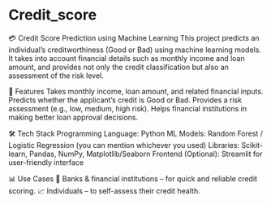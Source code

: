# Credit_score
💳 Credit Score Prediction using Machine Learning
This project predicts an individual’s creditworthiness (Good or Bad) using machine learning models. It takes into account financial details such as monthly income and loan amount, and provides not only the credit classification but also an assessment of the risk level.

📌 Features
Takes monthly income, loan amount, and related financial inputs.
Predicts whether the applicant’s credit is Good or Bad.
Provides a risk assessment (e.g., low, medium, high risk).
Helps financial institutions in making better loan approval decisions.

🛠️ Tech Stack
Programming Language: Python
ML Models: Random Forest / Logistic Regression (you can mention whichever you used)
Libraries: Scikit-learn, Pandas, NumPy, Matplotlib/Seaborn
Frontend (Optional): Streamlit for user-friendly interface

📊 Use Cases
🏦 Banks & financial institutions – for quick and reliable credit scoring.
📈 Individuals – to self-assess their credit health.
